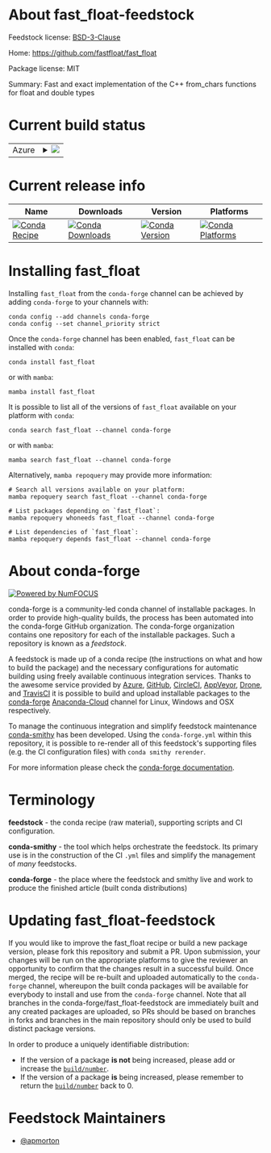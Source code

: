About fast_float-feedstock
==========================

Feedstock license: [BSD-3-Clause](https://github.com/conda-forge/fast_float-feedstock/blob/main/LICENSE.txt)

Home: https://github.com/fastfloat/fast_float

Package license: MIT

Summary: Fast and exact implementation of the C++ from_chars functions for float and double types

Current build status
====================


<table>
    
  <tr>
    <td>Azure</td>
    <td>
      <details>
        <summary>
          <a href="https://dev.azure.com/conda-forge/feedstock-builds/_build/latest?definitionId=19347&branchName=main">
            <img src="https://dev.azure.com/conda-forge/feedstock-builds/_apis/build/status/fast_float-feedstock?branchName=main">
          </a>
        </summary>
        <table>
          <thead><tr><th>Variant</th><th>Status</th></tr></thead>
          <tbody><tr>
              <td>linux_64</td>
              <td>
                <a href="https://dev.azure.com/conda-forge/feedstock-builds/_build/latest?definitionId=19347&branchName=main">
                  <img src="https://dev.azure.com/conda-forge/feedstock-builds/_apis/build/status/fast_float-feedstock?branchName=main&jobName=linux&configuration=linux%20linux_64_" alt="variant">
                </a>
              </td>
            </tr><tr>
              <td>osx_64</td>
              <td>
                <a href="https://dev.azure.com/conda-forge/feedstock-builds/_build/latest?definitionId=19347&branchName=main">
                  <img src="https://dev.azure.com/conda-forge/feedstock-builds/_apis/build/status/fast_float-feedstock?branchName=main&jobName=osx&configuration=osx%20osx_64_" alt="variant">
                </a>
              </td>
            </tr><tr>
              <td>win_64</td>
              <td>
                <a href="https://dev.azure.com/conda-forge/feedstock-builds/_build/latest?definitionId=19347&branchName=main">
                  <img src="https://dev.azure.com/conda-forge/feedstock-builds/_apis/build/status/fast_float-feedstock?branchName=main&jobName=win&configuration=win%20win_64_" alt="variant">
                </a>
              </td>
            </tr>
          </tbody>
        </table>
      </details>
    </td>
  </tr>
</table>

Current release info
====================

| Name | Downloads | Version | Platforms |
| --- | --- | --- | --- |
| [![Conda Recipe](https://img.shields.io/badge/recipe-fast_float-green.svg)](https://anaconda.org/conda-forge/fast_float) | [![Conda Downloads](https://img.shields.io/conda/dn/conda-forge/fast_float.svg)](https://anaconda.org/conda-forge/fast_float) | [![Conda Version](https://img.shields.io/conda/vn/conda-forge/fast_float.svg)](https://anaconda.org/conda-forge/fast_float) | [![Conda Platforms](https://img.shields.io/conda/pn/conda-forge/fast_float.svg)](https://anaconda.org/conda-forge/fast_float) |

Installing fast_float
=====================

Installing `fast_float` from the `conda-forge` channel can be achieved by adding `conda-forge` to your channels with:

```
conda config --add channels conda-forge
conda config --set channel_priority strict
```

Once the `conda-forge` channel has been enabled, `fast_float` can be installed with `conda`:

```
conda install fast_float
```

or with `mamba`:

```
mamba install fast_float
```

It is possible to list all of the versions of `fast_float` available on your platform with `conda`:

```
conda search fast_float --channel conda-forge
```

or with `mamba`:

```
mamba search fast_float --channel conda-forge
```

Alternatively, `mamba repoquery` may provide more information:

```
# Search all versions available on your platform:
mamba repoquery search fast_float --channel conda-forge

# List packages depending on `fast_float`:
mamba repoquery whoneeds fast_float --channel conda-forge

# List dependencies of `fast_float`:
mamba repoquery depends fast_float --channel conda-forge
```


About conda-forge
=================

[![Powered by
NumFOCUS](https://img.shields.io/badge/powered%20by-NumFOCUS-orange.svg?style=flat&colorA=E1523D&colorB=007D8A)](https://numfocus.org)

conda-forge is a community-led conda channel of installable packages.
In order to provide high-quality builds, the process has been automated into the
conda-forge GitHub organization. The conda-forge organization contains one repository
for each of the installable packages. Such a repository is known as a *feedstock*.

A feedstock is made up of a conda recipe (the instructions on what and how to build
the package) and the necessary configurations for automatic building using freely
available continuous integration services. Thanks to the awesome service provided by
[Azure](https://azure.microsoft.com/en-us/services/devops/), [GitHub](https://github.com/),
[CircleCI](https://circleci.com/), [AppVeyor](https://www.appveyor.com/),
[Drone](https://cloud.drone.io/welcome), and [TravisCI](https://travis-ci.com/)
it is possible to build and upload installable packages to the
[conda-forge](https://anaconda.org/conda-forge) [Anaconda-Cloud](https://anaconda.org/)
channel for Linux, Windows and OSX respectively.

To manage the continuous integration and simplify feedstock maintenance
[conda-smithy](https://github.com/conda-forge/conda-smithy) has been developed.
Using the ``conda-forge.yml`` within this repository, it is possible to re-render all of
this feedstock's supporting files (e.g. the CI configuration files) with ``conda smithy rerender``.

For more information please check the [conda-forge documentation](https://conda-forge.org/docs/).

Terminology
===========

**feedstock** - the conda recipe (raw material), supporting scripts and CI configuration.

**conda-smithy** - the tool which helps orchestrate the feedstock.
                   Its primary use is in the construction of the CI ``.yml`` files
                   and simplify the management of *many* feedstocks.

**conda-forge** - the place where the feedstock and smithy live and work to
                  produce the finished article (built conda distributions)


Updating fast_float-feedstock
=============================

If you would like to improve the fast_float recipe or build a new
package version, please fork this repository and submit a PR. Upon submission,
your changes will be run on the appropriate platforms to give the reviewer an
opportunity to confirm that the changes result in a successful build. Once
merged, the recipe will be re-built and uploaded automatically to the
`conda-forge` channel, whereupon the built conda packages will be available for
everybody to install and use from the `conda-forge` channel.
Note that all branches in the conda-forge/fast_float-feedstock are
immediately built and any created packages are uploaded, so PRs should be based
on branches in forks and branches in the main repository should only be used to
build distinct package versions.

In order to produce a uniquely identifiable distribution:
 * If the version of a package **is not** being increased, please add or increase
   the [``build/number``](https://docs.conda.io/projects/conda-build/en/latest/resources/define-metadata.html#build-number-and-string).
 * If the version of a package **is** being increased, please remember to return
   the [``build/number``](https://docs.conda.io/projects/conda-build/en/latest/resources/define-metadata.html#build-number-and-string)
   back to 0.

Feedstock Maintainers
=====================

* [@apmorton](https://github.com/apmorton/)

